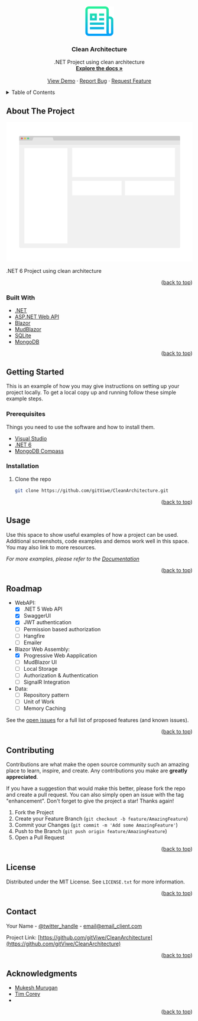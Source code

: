 <!-- PROJECT LOGO -->
<br />
<div align="center">
  <a href="https://github.com/gitViwe/CleanArchitecture">
    <img src="images/logo.png" alt="Logo" width="80" height="80">
  </a>

<h3 align="center">Clean Architecture</h3>

  <p align="center">
    .NET Project using clean architecture
    <br />
    <a href="https://github.com/gitViwe/CleanArchitecture"><strong>Explore the docs »</strong></a>
    <br />
    <br />
    <a href="https://github.com/gitViwe/CleanArchitecture">View Demo</a>
    ·
    <a href="https://github.com/gitViwe/CleanArchitecture/issues">Report Bug</a>
    ·
    <a href="https://github.com/gitViwe/CleanArchitecture/issues">Request Feature</a>
  </p>
</div>



<!-- TABLE OF CONTENTS -->
<details>
  <summary>Table of Contents</summary>
  <ol>
    <li>
      <a href="#about-the-project">About The Project</a>
      <ul>
        <li><a href="#built-with">Built With</a></li>
      </ul>
    </li>
    <li>
      <a href="#getting-started">Getting Started</a>
      <ul>
        <li><a href="#prerequisites">Prerequisites</a></li>
        <li><a href="#installation">Installation</a></li>
      </ul>
    </li>
    <li><a href="#usage">Usage</a></li>
    <li><a href="#roadmap">Roadmap</a></li>
    <li><a href="#contributing">Contributing</a></li>
    <li><a href="#license">License</a></li>
    <li><a href="#contact">Contact</a></li>
    <li><a href="#acknowledgments">Acknowledgments</a></li>
  </ol>
</details>



<!-- ABOUT THE PROJECT -->
## About The Project

[![Product Name Screen Shot][product-screenshot]](https://example.com)

.NET 6 Project using clean architecture

<p align="right">(<a href="#top">back to top</a>)</p>



### Built With

* [.NET](https://devblogs.microsoft.com/dotnet/announcing-net-6/)
* [ASP.NET Web API](https://dotnet.microsoft.com/apps/aspnet/apis)
* [Blazor](https://dotnet.microsoft.com/apps/aspnet/web-apps/blazor)
* [MudBlazor](https://mudblazor.com/)
* [SQLite](https://www.sqlite.org/whentouse.html)
* [MongoDB](https://docs.mongodb.com/)

<p align="right">(<a href="#top">back to top</a>)</p>



<!-- GETTING STARTED -->
## Getting Started

This is an example of how you may give instructions on setting up your project locally.
To get a local copy up and running follow these simple example steps.

### Prerequisites

Things you need to use the software and how to install them.
* [Visual Studio](https://visualstudio.microsoft.com/)
* [.NET 6](https://dotnet.microsoft.com/en-us/download/dotnet/6.0)
* [MongoDB Compass](https://www.mongodb.com/products/compass)

### Installation

1. Clone the repo
   ```sh
   git clone https://github.com/gitViwe/CleanArchitecture.git
   ```


<p align="right">(<a href="#top">back to top</a>)</p>



<!-- USAGE EXAMPLES -->
## Usage

Use this space to show useful examples of how a project can be used. Additional screenshots, code examples and demos work well in this space. You may also link to more resources.

_For more examples, please refer to the [Documentation](https://example.com)_

<p align="right">(<a href="#top">back to top</a>)</p>



<!-- ROADMAP -->
## Roadmap

- WebAPI:
    - [x] .NET 5 Web API
    - [x] SwaggerUI
    - [x] JWT authentication
    - [ ] Permission based authorization
    - [ ] Hangfire
    - [ ] Emailer
- Blazor Web Assembly:
    - [x] Progressive Web Aapplication
    - [ ] MudBlazor UI
    - [ ] Local Storage
    - [ ] Authorization & Authentication
    - [ ] SignalR Integration
- Data:
    - [ ] Repository pattern
    - [ ] Unit of Work
    - [ ] Memory Caching

See the [open issues](https://github.com/gitViwe/CleanArchitecture/issues) for a full list of proposed features (and known issues).

<p align="right">(<a href="#top">back to top</a>)</p>



<!-- CONTRIBUTING -->
## Contributing

Contributions are what make the open source community such an amazing place to learn, inspire, and create. Any contributions you make are **greatly appreciated**.

If you have a suggestion that would make this better, please fork the repo and create a pull request. You can also simply open an issue with the tag "enhancement".
Don't forget to give the project a star! Thanks again!

1. Fork the Project
2. Create your Feature Branch (`git checkout -b feature/AmazingFeature`)
3. Commit your Changes (`git commit -m 'Add some AmazingFeature'`)
4. Push to the Branch (`git push origin feature/AmazingFeature`)
5. Open a Pull Request

<p align="right">(<a href="#top">back to top</a>)</p>



<!-- LICENSE -->
## License

Distributed under the MIT License. See `LICENSE.txt` for more information.

<p align="right">(<a href="#top">back to top</a>)</p>



<!-- CONTACT -->
## Contact

Your Name - [@twitter_handle](https://twitter.com/twitter_handle) - email@email_client.com

Project Link: [https://github.com/gitViwe/CleanArchitecture](https://github.com/gitViwe/CleanArchitecture)

<p align="right">(<a href="#top">back to top</a>)</p>



<!-- ACKNOWLEDGMENTS -->
## Acknowledgments

* [Mukesh Murugan](https://github.com/iammukeshm)
* [Tim Corey](https://www.iamtimcorey.com/)
* []()

<p align="right">(<a href="#top">back to top</a>)</p>



<!-- MARKDOWN LINKS & IMAGES -->
<!-- https://www.markdownguide.org/basic-syntax/#reference-style-links -->
[contributors-shield]: https://img.shields.io/github/contributors/gitViwe/CleanArchitecture.svg?style=for-the-badge
[contributors-url]: https://github.com/gitViwe/CleanArchitecture/graphs/contributors
[forks-shield]: https://img.shields.io/github/forks/gitViwe/CleanArchitecture.svg?style=for-the-badge
[forks-url]: https://github.com/gitViwe/CleanArchitecture/network/members
[stars-shield]: https://img.shields.io/github/stars/gitViwe/CleanArchitecture.svg?style=for-the-badge
[stars-url]: https://github.com/gitViwe/CleanArchitecture/stargazers
[issues-shield]: https://img.shields.io/github/issues/gitViwe/CleanArchitecture.svg?style=for-the-badge
[issues-url]: https://github.com/gitViwe/CleanArchitecture/issues
[license-shield]: https://img.shields.io/github/license/gitViwe/CleanArchitecture.svg?style=for-the-badge
[license-url]: https://github.com/gitViwe/CleanArchitecture/blob/master/LICENSE.txt
[linkedin-shield]: https://img.shields.io/badge/-LinkedIn-black.svg?style=for-the-badge&logo=linkedin&colorB=555
[linkedin-url]: https://linkedin.com/in/linkedin_username
[product-screenshot]: images/screenshot.png
